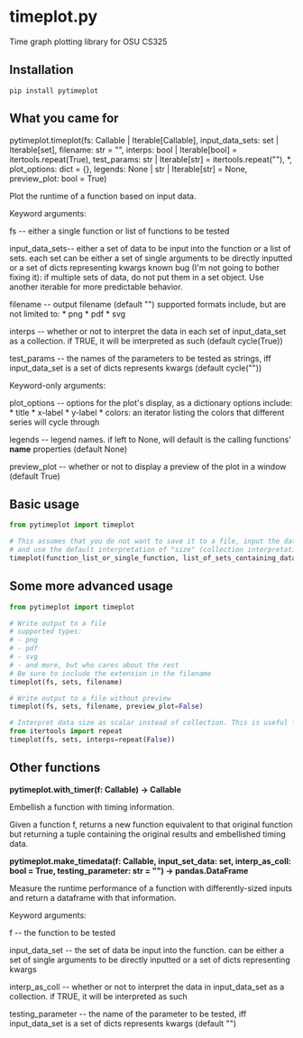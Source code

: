# timeplot.py
Time graph plotting library for OSU CS325

## Installation
```
pip install pytimeplot
```

## What you came for
pytimeplot.timeplot(fs: Callable | Iterable[Callable],
                    input\_data\_sets: set | Iterable[set],
                    filename: str = "",
                    interps: bool | Iterable[bool] = itertools.repeat(True),
                    test\_params: str | Iterable[str] = itertools.repeat(""), \*,
                    plot\_options: dict = {},
                    legends: None | str | Iterable[str] = None,
                    preview\_plot: bool = True)

Plot the runtime of a function based on input data.

Keyword arguments:

fs -- either a single function or list of functions to be tested

input\_data\_sets-- either a set of data to be input into the function or a list of sets. each set can be either a set of single arguments to be directly
    inputted or a set of dicts representing kwargs
    known bug (I'm not going to bother fixing it): if multiple sets of data, do not put them in a set object. Use another iterable for more predictable behavior.
    
filename -- output filename (default "")
    supported formats include, but are not limited to:
        * png
        * pdf
        * svg
        
interps -- whether or not to interpret the data in each set of input\_data\_set as a collection. if TRUE, it will be interpreted as such (default cycle(True))

test\_params -- the names of the parameters to be tested as strings, iff input\_data\_set is a set of dicts represents kwargs (default cycle(""))

Keyword-only arguments:

plot\_options -- options for the plot's display, as a dictionary
    options include:
        * title
        * x-label
        * y-label
        * colors: an iterator listing the colors that different series will cycle through
 
legends -- legend names. if left to None, will default is the calling functions' __name__ properties (default None)

preview\_plot -- whether or not to display a preview of the plot in a window (default True)


## Basic usage
```py
from pytimeplot import timeplot

# This assumes that you do not want to save it to a file, input the data directly as the ONLY parameter to the function,
# and use the default interpretation of "size" (collection interpretation)
timeplot(function_list_or_single_function, list_of_sets_containing_data_or_single_set)
```

## Some more advanced usage
```py
from pytimeplot import timeplot

# Write output to a file
# supported types:
# - png
# - pdf
# - svg
# - and more, but who cares about the rest
# Be sure to include the extension in the filename
timeplot(fs, sets, filename)

# Write output to a file without preview
timeplot(fs, sets, filename, preview_plot=False)

# Interpret data size as scalar instead of collection. This is useful for functions like `pow` or `sqrt`.
from itertools import repeat
timeplot(fs, sets, interps=repeat(False))
```

## Other functions
**pytimeplot.with_timer(f: Callable) -> Callable**

Embellish a function with timing information.

Given a function f, returns a new function equivalent
to that original function but returning a tuple containing
the original results and embellished timing data.


**pytimeplot.make_timedata(f: Callable,
                        input_set_data: set,
                        interp_as_coll: bool = True,
                        testing_parameter: str = "") -> pandas.DataFrame**
                        
Measure the runtime performance of a function with differently-sized inputs and return a dataframe with that information.

Keyword arguments:

f -- the function to be tested

input\_data\_set -- the set of data be input into the function. can be either a set of single arguments to be directly
    inputted or a set of dicts representing kwargs
    
interp\_as\_coll -- whether or not to interpret the data in input\_data\_set as a collection. if TRUE, it will be interpreted as such

testing\_parameter -- the name of the parameter to be tested, iff input\_data\_set is a set of dicts represents kwargs (default "")
